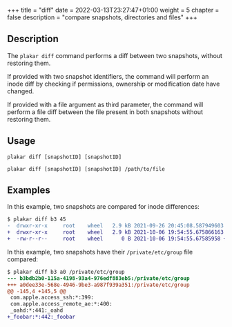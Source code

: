 +++
title = "diff"
date = 2022-03-13T23:27:47+01:00
weight = 5
chapter = false
description = "compare snapshots, directories and files"
+++

## Description

The `plakar diff` command performs a diff between two snapshots,
without restoring them.

If provided with two snapshot identifiers,
the command will perform an inode diff by checking if permissions, ownership or modification date have changed.

If provided with a file argument as third parameter, the command will perform a file diff between the file present in both snapshots without restoring them.


## Usage

`plakar diff [snapshotID] [snapshotID]`

`plakar diff [snapshotID] [snapshotID] /path/to/file`

## Examples

In this example,
two snapshots are compared for inode differences:
```diff
$ plakar diff b3 45
-  drwxr-xr-x     root    wheel   2.9 kB 2021-09-26 20:45:08.587949603 +0000 UTC /private/etc/
+  drwxr-xr-x     root    wheel   2.9 kB 2021-10-06 19:54:55.675866163 +0000 UTC /private/etc/
+  -rw-r--r--     root    wheel      0 B 2021-10-06 19:54:55.67585958 +0000 UTC /private/etc/bleh
```

In this example,
two snapshots have their `/private/etc/group` file compared:
```diff
$ plakar diff b3 a0 /private/etc/group
--- b3bdb2b0-115a-4198-93a4-976edf883eb5:/private/etc/group
+++ a0dee33e-568e-4946-9be3-a987f939a351:/private/etc/group
@@ -145,4 +145,5 @@
 com.apple.access_ssh:*:399:
 com.apple.access_remote_ae:*:400:
 _oahd:*:441:_oahd
+_foobar:*:442:_foobar
```
